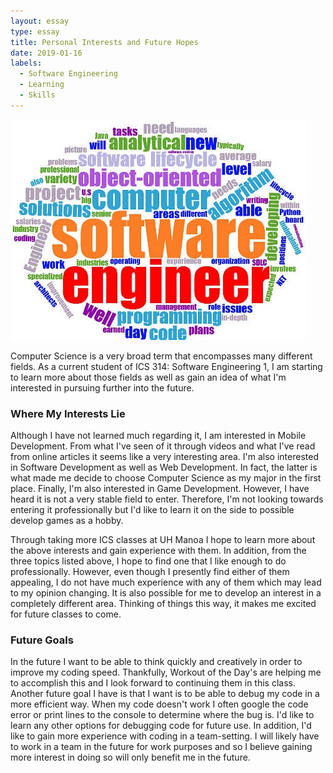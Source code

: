 ```yaml
---
layout: essay
type: essay
title: Personal Interests and Future Hopes
date: 2019-01-16
labels:
  - Software Engineering
  - Learning
  - Skills
---
```


<img class="ui medium left floated rounded image" src="../images/software-engineer-word-cloud.jpg">

Computer Science is a very broad term that encompasses many different fields. As a current student of ICS 314: Software Engineering 1, I am starting to learn more about those fields as well as gain an idea of what I'm interested in pursuing further into the future.

### Where My Interests Lie

Although I have not learned much regarding it, I am interested in Mobile Development. From what I've seen of it through videos and what I've read from online articles it seems like a very interesting area. I'm also interested in Software Development as well as Web Development. In fact, the latter is what made me decide to choose Computer Science as my major in the first place. Finally, I'm also interested in Game Development. However, I have heard it is not a very stable field to enter. Therefore, I'm not looking towards entering it professionally but I'd like to learn it on the side to possible develop games as a hobby.

Through taking more ICS classes at UH Manoa I hope to learn more about the above interests and gain experience with them. In addition, from the three topics listed above, I hope to find one that I like enough to do professionally. However, even though I presently find either of them appealing, I do not have much experience with any of them which may lead to my opinion changing. It is also possible for me to develop an interest in a completely different area. Thinking of things this way, it makes me excited for future classes to come.

### Future Goals

In the future I want to be able to think quickly and creatively in order to improve my coding speed. Thankfully, Workout of the Day's are helping me to accomplish this and I look forward to continuing them in this class. Another future goal I have is that I want is to be able to debug my code in a more efficient way. When my code doesn't work I often google the code error or print lines to the console to determine where the bug is. I'd like to learn any other options for debugging code for future use. In addition, I'd like to gain more experience with coding in a team-setting. I will likely have to work in a team in the future for work purposes and so I believe gaining more interest in doing so will only benefit me in the future.

